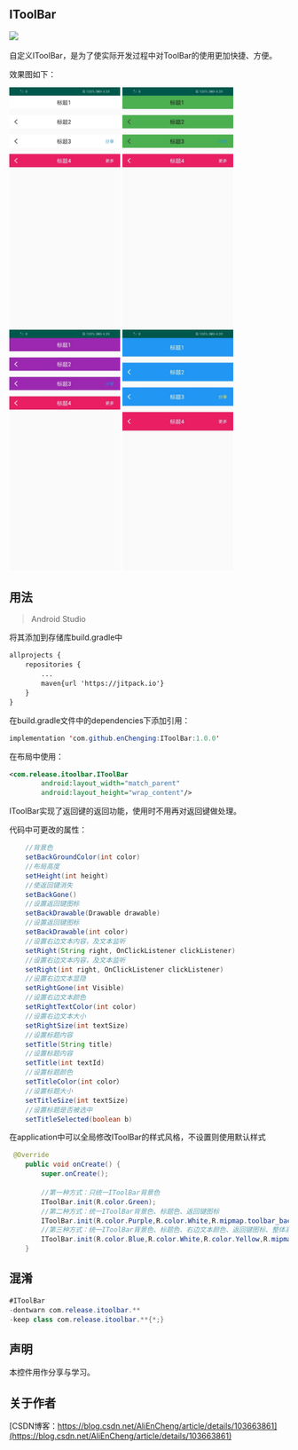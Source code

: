 IToolBar
-
[![](https://jitpack.io/v/enChenging/IToolBar.svg)](https://jitpack.io/#enChenging/IToolBar)

自定义IToolBar，是为了使实际开发过程中对ToolBar的使用更加快捷、方便。

效果图如下：

<div align="left" >
	<img src="https://github.com/enChenging/IToolBar/blob/master/screenshot/screen.jpg" width="200">
	<img src="https://github.com/enChenging/IToolBar/blob/master/screenshot/screen2.jpg" width="200">
	<img src="https://github.com/enChenging/IToolBar/blob/master/screenshot/screen3.jpg" width="200">
	<img src="https://github.com/enChenging/IToolBar/blob/master/screenshot/screen4.jpg" width="200">
</div>

## 用法

>Android Studio

将其添加到存储库build.gradle中
```xml
allprojects {
    repositories {
      	...
        maven{url 'https://jitpack.io'}
    }
}
```
 在build.gradle文件中的dependencies下添加引用：
	
```java
implementation 'com.github.enChenging:IToolBar:1.0.0'
```

在布局中使用：
```xml
<com.release.itoolbar.IToolBar
        android:layout_width="match_parent"
        android:layout_height="wrap_content"/>
```
IToolBar实现了返回键的返回功能，使用时不用再对返回键做处理。

代码中可更改的属性：
```java
    //背景色
    setBackGroundColor(int color)
    //布局高度
    setHeight(int height)
    //使返回键消失
    setBackGone()
    //设置返回键图标
    setBackDrawable(Drawable drawable)
    //设置返回键图标
    setBackDrawable(int color)
    //设置右边文本内容，及文本监听
    setRight(String right, OnClickListener clickListener)
    //设置右边文本内容，及文本监听
    setRight(int right, OnClickListener clickListener)
    //设置右边文本显隐
    setRightGone(int Visible)
    //设置右边文本颜色
    setRightTextColor(int color)
    //设置右边文本大小
    setRightSize(int textSize)
    //设置标题内容
    setTitle(String title)
    //设置标题内容
    setTitle(int textId)
    //设置标题颜色
    setTitleColor(int color）
    //设置标题大小
    setTitleSize(int textSize)
    //设置标题是否被选中
    setTitleSelected(boolean b)
```

在application中可以全局修改IToolBar的样式风格，不设置则使用默认样式
```java
 @Override
    public void onCreate() {
        super.onCreate();

        //第一种方式：只统一IToolBar背景色
        IToolBar.init(R.color.Green);
        //第二种方式：统一IToolBar背景色、标题色、返回键图标
        IToolBar.init(R.color.Purple,R.color.White,R.mipmap.toolbar_back_white);
        //第三种方式：统一IToolBar背景色、标题色、右边文本颜色、返回键图标、整体高度
        IToolBar.init(R.color.Blue,R.color.White,R.color.Yellow,R.mipmap.toolbar_back_white,120);
    }
```


## 混淆

```java
#IToolBar
-dontwarn com.release.itoolbar.**
-keep class com.release.itoolbar.**{*;}

```

声明
-
本控件用作分享与学习。

关于作者
-
[CSDN博客：https://blog.csdn.net/AliEnCheng/article/details/103663861](https://blog.csdn.net/AliEnCheng/article/details/103663861)





